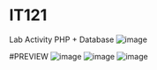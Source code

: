 # IT121
Lab Activity PHP + Database
![image](https://user-images.githubusercontent.com/35630143/234439471-b5cd249d-5795-4221-936b-f3f0ece8280d.png)

#PREVIEW
![image](https://user-images.githubusercontent.com/35630143/234440105-7a0aa61e-ecc1-4d35-bea7-c83c68f00660.png)
![image](https://user-images.githubusercontent.com/35630143/234440125-b922ba5b-f1c5-47c2-9734-24684706444a.png)
![image](https://user-images.githubusercontent.com/35630143/234440286-fdcc911b-1f8b-42be-88b2-4e391b7adbc3.png)
